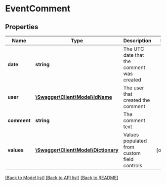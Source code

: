 # EventComment

## Properties
Name | Type | Description | Notes
------------ | ------------- | ------------- | -------------
**date** | **string** | The UTC date that the comment was created | 
**user** | [**\Swagger\Client\Model\IdName**](IdName.md) | The user that created the comment | 
**comment** | **string** | The comment text | 
**values** | [**\Swagger\Client\Model\Dictionary**](Dictionary.md) | Values populated from custom field controls | [optional] 

[[Back to Model list]](../README.md#documentation-for-models) [[Back to API list]](../README.md#documentation-for-api-endpoints) [[Back to README]](../README.md)


